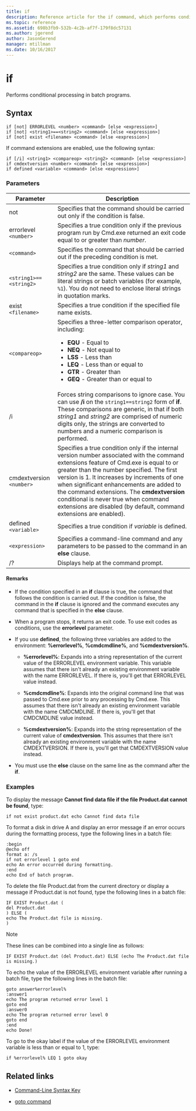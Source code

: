```yaml
---
title: if
description: Reference article for the if command, which performs conditional processing in batch programs.
ms.topic: reference
ms.assetid: 698b3fb9-532b-4c2b-af7f-179f8dc57131
ms.author: jgerend
author: JasonGerend
manager: mtillman
ms.date: 10/16/2017
---
```


# if

Performs conditional processing in batch programs.

## Syntax

```
if [not] ERRORLEVEL <number> <command> [else <expression>]
if [not] <string1>==<string2> <command> [else <expression>]
if [not] exist <filename> <command> [else <expression>]
```

If command extensions are enabled, use the following syntax:

```
if [/i] <string1> <compareop> <string2> <command> [else <expression>]
if cmdextversion <number> <command> [else <expression>]
if defined <variable> <command> [else <expression>]
```

### Parameters

| Parameter | Description |
| --------- |------------ |
| not | Specifies that the command should be carried out only if the condition is false. |
| errorlevel `<number>` | Specifies a true condition only if the previous program run by Cmd.exe returned an exit code equal to or greater than *number*. |
| `<command>` | Specifies the command that should be carried out if the preceding condition is met. |
| `<string1>==<string2>` | Specifies a true condition only if *string1* and *string2* are the same. These values can be literal strings or batch variables (for example, `%1`). You do not need to enclose literal strings in quotation marks. |
| exist `<filename>` | Specifies a true condition if the specified file name exists. |
| `<compareop>` | Specifies a three-letter comparison operator, including:<ul><li>**EQU** - Equal to</li><li>**NEQ** - Not equal to</li><li>**LSS** - Less than</li><li>**LEQ** - Less than or equal to</li><li>**GTR** - Greater than</li><li>**GEQ** - Greater than or equal to</li></ul> |
| /i | Forces string comparisons to ignore case. You can use **/i** on the `string1==string2` form of **if**. These comparisons are generic, in that if both *string1* and *string2* are comprised of numeric digits only, the strings are converted to numbers and a numeric comparison is performed. |
| cmdextversion `<number>` | Specifies a true condition only if the internal version number associated with the command extensions feature of Cmd.exe is equal to or greater than the number specified. The first version is 1. It increases by increments of one when significant enhancements are added to the command extensions. The **cmdextversion** conditional is never true when command extensions are disabled (by default, command extensions are enabled). |
| defined `<variable>` | Specifies a true condition if *variable* is defined. |
| `<expression>` | Specifies a command-line command and any parameters to be passed to the command in an **else** clause. |
| /? | Displays help at the command prompt. |

#### Remarks

- If the condition specified in an **if** clause is true, the command that follows the condition is carried out. If the condition is false, the command in the **if** clause is ignored and the command executes any command that is specified in the **else** clause.

- When a program stops, it returns an exit code. To use exit codes as conditions, use the **errorlevel** parameter.

- If you use **defined**, the following three variables are added to the environment: **%errorlevel%**, **%cmdcmdline%**, and **%cmdextversion%**.

  - **%errorlevel%**: Expands into a string representation of the current value of the ERRORLEVEL environment variable. This variable assumes that there isn't already an existing environment variable with the name ERRORLEVEL. If there is, you'll get that ERRORLEVEL value instead.

  - **%cmdcmdline%**: Expands into the original command line that was passed to Cmd.exe prior to any processing by Cmd.exe. This assumes that there isn't already an existing environment variable with the name CMDCMDLINE. If there is, you'll get that CMDCMDLINE value instead.

  - **%cmdextversion%**: Expands into the string representation of the current value of **cmdextversion**. This assumes that there isn't already an existing environment variable with the name CMDEXTVERSION. If there is, you'll get that CMDEXTVERSION value instead.

- You must use the **else** clause on the same line as the command after the **if**.

### Examples

To display the message **Cannot find data file if the file Product.dat cannot be found**, type:

```
if not exist product.dat echo Cannot find data file
```

To format a disk in drive A and display an error message if an error occurs during the formatting process, type the following lines in a batch file:

```
:begin
@echo off
format a: /s
if not errorlevel 1 goto end
echo An error occurred during formatting.
:end
echo End of batch program.
```

To delete the file Product.dat from the current directory or display a message if Product.dat is not found, type the following lines in a batch file:

```
IF EXIST Product.dat (
del Product.dat
) ELSE (
echo The Product.dat file is missing.
)
```

> [!NOTE]
> These lines can be combined into a single line as follows:
> ```
> IF EXIST Product.dat (del Product.dat) ELSE (echo The Product.dat file is missing.)
> ```

To echo the value of the ERRORLEVEL environment variable after running a batch file, type the following lines in the batch file:

```
goto answer%errorlevel%
:answer1
echo The program returned error level 1
goto end
:answer0
echo The program returned error level 0
goto end
:end
echo Done!
```

To go to the okay label if the value of the ERRORLEVEL environment variable is less than or equal to 1, type:

```
if %errorlevel% LEQ 1 goto okay
```

## Related links

- [Command-Line Syntax Key](command-line-syntax-key.md)

- [goto command](goto.md)
